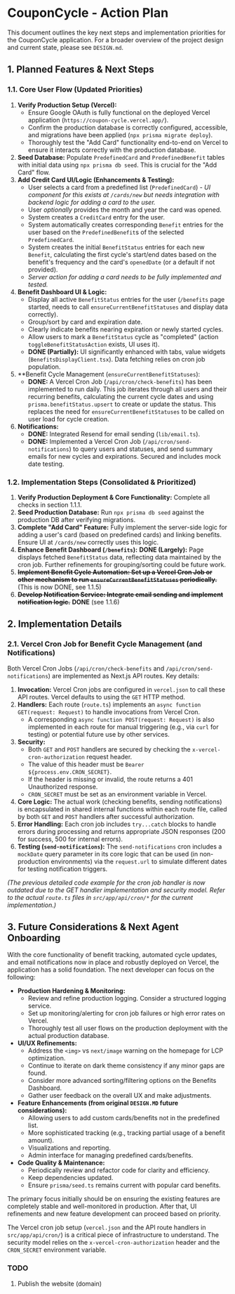 # CouponCycle - Action Plan

This document outlines the key next steps and implementation priorities for the CouponCycle application. For a broader overview of the project design and current state, please see `DESIGN.md`.

## 1. Planned Features & Next Steps

### 1.1. Core User Flow (Updated Priorities)

1.  **Verify Production Setup (Vercel):**
    *   Ensure Google OAuth is fully functional on the deployed Vercel application (`https://coupon-cycle.vercel.app/`).
    *   Confirm the production database is correctly configured, accessible, and migrations have been applied (`npx prisma migrate deploy`).
    *   Thoroughly test the "Add Card" functionality end-to-end on Vercel to ensure it interacts correctly with the production database.
2.  **Seed Database:** Populate `PredefinedCard` and `PredefinedBenefit` tables with initial data using `npx prisma db seed`. This is crucial for the "Add Card" flow.
3.  **Add Credit Card UI/Logic (Enhancements & Testing):**
    *   User selects a card from a predefined list (`PredefinedCard`) - *UI component for this exists at `/cards/new` but needs integration with backend logic for adding a card to the user.*
    *   User *optionally* provides the month and year the card was opened.
    *   System creates a `CreditCard` entry for the user.
    *   System automatically creates corresponding `Benefit` entries for the user based on the `PredefinedBenefit`s of the selected `PredefinedCard`.
    *   System creates the initial `BenefitStatus` entries for each new `Benefit`, calculating the first cycle's start/end dates based on the benefit's frequency and the card's `openedDate` (or a default if not provided).
    *   *Server action for adding a card needs to be fully implemented and tested.*
4.  **Benefit Dashboard UI & Logic:**
    *   Display all active `BenefitStatus` entries for the user (`/benefits` page started, needs to call `ensureCurrentBenefitStatuses` and display data correctly).
    *   Group/sort by card and expiration date.
    *   Clearly indicate benefits nearing expiration or newly started cycles.
    *   Allow users to mark a `BenefitStatus` cycle as "completed" (action `toggleBenefitStatusAction` exists, UI uses it).
    *   **DONE (Partially):** UI significantly enhanced with tabs, value widgets (`BenefitsDisplayClient.tsx`). Data fetching relies on cron job population.
5.  **Benefit Cycle Management (`ensureCurrentBenefitStatuses`):
    *   **DONE:** A Vercel Cron Job (`/api/cron/check-benefits`) has been implemented to run daily. This job iterates through all users and their recurring benefits, calculating the current cycle dates and using `prisma.benefitStatus.upsert` to create or update the status. This replaces the need for `ensureCurrentBenefitStatuses` to be called on user load for cycle creation.
6.  **Notifications:**
    *   **DONE:** Integrated Resend for email sending (`lib/email.ts`).
    *   **DONE:** Implemented a Vercel Cron Job (`/api/cron/send-notifications`) to query users and statuses, and send summary emails for new cycles and expirations. Secured and includes mock date testing.

### 1.2. Implementation Steps (Consolidated & Prioritized)

1.  **Verify Production Deployment & Core Functionality:** Complete all checks in section 1.1.1.
2.  **Seed Production Database:** Run `npx prisma db seed` against the production DB after verifying migrations.
3.  **Complete "Add Card" Feature:** Fully implement the server-side logic for adding a user's card (based on predefined cards) and linking benefits. Ensure UI at `/cards/new` correctly uses this logic.
4.  **Enhance Benefit Dashboard (`/benefits`):** **DONE (Largely):** Page displays fetched `BenefitStatus` data, reflecting data maintained by the cron job. Further refinements for grouping/sorting could be future work.
5.  **~~Implement Benefit Cycle Automation: Set up a Vercel Cron Job or other mechanism to run `ensureCurrentBenefitStatuses` periodically.~~** (This is now DONE, see 1.1.5)
6.  **~~Develop Notification Service: Integrate email sending and implement notification logic.~~** **DONE** (see 1.1.6)

## 2. Implementation Details

### 2.1. Vercel Cron Job for Benefit Cycle Management (and Notifications)

Both Vercel Cron Jobs (`/api/cron/check-benefits` and `/api/cron/send-notifications`) are implemented as Next.js API routes. Key details:

1.  **Invocation:** Vercel Cron jobs are configured in `vercel.json` to call these API routes. Vercel defaults to using the `GET` HTTP method.
2.  **Handlers:** Each route (`route.ts`) implements an `async function GET(request: Request)` to handle invocations from Vercel Cron.
    *   A corresponding `async function POST(request: Request)` is also implemented in each route for manual triggering (e.g., via `curl` for testing) or potential future use by other services.
3.  **Security:**
    *   Both `GET` and `POST` handlers are secured by checking the `x-vercel-cron-authorization` request header.
    *   The value of this header must be `Bearer ${process.env.CRON_SECRET}`.
    *   If the header is missing or invalid, the route returns a 401 Unauthorized response.
    *   `CRON_SECRET` must be set as an environment variable in Vercel.
4.  **Core Logic:** The actual work (checking benefits, sending notifications) is encapsulated in shared internal functions within each route file, called by both `GET` and `POST` handlers after successful authorization.
5.  **Error Handling:** Each cron job includes `try...catch` blocks to handle errors during processing and returns appropriate JSON responses (200 for success, 500 for internal errors).
6.  **Testing (`send-notifications`):** The `send-notifications` cron includes a `mockDate` query parameter in its core logic that can be used (in non-production environments) via the `request.url` to simulate different dates for testing notification triggers.

*(The previous detailed code example for the cron job handler is now outdated due to the GET handler implementation and security model. Refer to the actual `route.ts` files in `src/app/api/cron/*` for the current implementation.)*

## 3. Future Considerations & Next Agent Onboarding

With the core functionality of benefit tracking, automated cycle updates, and email notifications now in place and robustly deployed on Vercel, the application has a solid foundation. The next developer can focus on the following:

*   **Production Hardening & Monitoring:**
    *   Review and refine production logging. Consider a structured logging service.
    *   Set up monitoring/alerting for cron job failures or high error rates on Vercel.
    *   Thoroughly test all user flows on the production deployment with the actual production database.
*   **UI/UX Refinements:**
    *   Address the `<img>` vs `next/image` warning on the homepage for LCP optimization.
    *   Continue to iterate on dark theme consistency if any minor gaps are found.
    *   Consider more advanced sorting/filtering options on the Benefits Dashboard.
    *   Gather user feedback on the overall UX and make adjustments.
*   **Feature Enhancements (from original `DESIGN.MD` future considerations):**
    *   Allowing users to add custom cards/benefits not in the predefined list.
    *   More sophisticated tracking (e.g., tracking partial usage of a benefit amount).
    *   Visualizations and reporting.
    *   Admin interface for managing predefined cards/benefits.
*   **Code Quality & Maintenance:**
    *   Periodically review and refactor code for clarity and efficiency.
    *   Keep dependencies updated.
    *   Ensure `prisma/seed.ts` remains current with popular card benefits.

The primary focus initially should be on ensuring the existing features are completely stable and well-monitored in production. After that, UI refinements and new feature development can proceed based on priority.

The Vercel cron job setup (`vercel.json` and the API route handlers in `src/app/api/cron/`) is a critical piece of infrastructure to understand. The security model relies on the `x-vercel-cron-authorization` header and the `CRON_SECRET` environment variable.



### TODO
1. Publish the website (domain)
